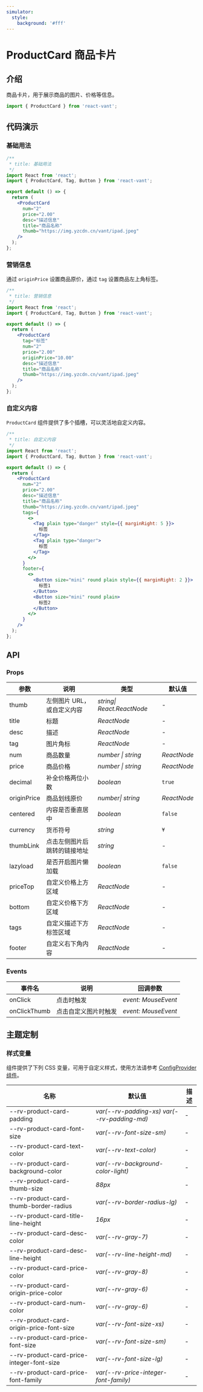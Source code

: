 ```yaml
---
simulator:
  style: 
    background: '#fff'
---
```



# ProductCard 商品卡片

## 介绍

商品卡片，用于展示商品的图片、价格等信息。

```js
import { ProductCard } from 'react-vant';
```

## 代码演示

### 基础用法

```jsx
/**
 * title: 基础用法
 */
import React from 'react';
import { ProductCard, Tag, Button } from 'react-vant';

export default () => {
  return (
    <ProductCard
      num="2"
      price="2.00"
      desc="描述信息"
      title="商品名称"
      thumb="https://img.yzcdn.cn/vant/ipad.jpeg"
    />
  );
};
```

### 营销信息

通过 `originPrice` 设置商品原价，通过 `tag` 设置商品左上角标签。

```jsx
/**
 * title: 营销信息
 */
import React from 'react';
import { ProductCard, Tag, Button } from 'react-vant';

export default () => {
  return (
    <ProductCard
      tag="标签"
      num="2"
      price="2.00"
      originPrice="10.00"
      desc="描述信息"
      title="商品名称"
      thumb="https://img.yzcdn.cn/vant/ipad.jpeg"
    />
  );
};
```

### 自定义内容

`ProductCard` 组件提供了多个插槽，可以灵活地自定义内容。

```jsx
/**
 * title: 自定义内容
 */
import React from 'react';
import { ProductCard, Tag, Button } from 'react-vant';

export default () => {
  return (
    <ProductCard
      num="2"
      price="2.00"
      desc="描述信息"
      title="商品名称"
      thumb="https://img.yzcdn.cn/vant/ipad.jpeg"
      tags={
        <>
          <Tag plain type="danger" style={{ marginRight: 5 }}>
            标签
          </Tag>
          <Tag plain type="danger">
            标签
          </Tag>
        </>
      }
      footer={
        <>
          <Button size="mini" round plain style={{ marginRight: 2 }}>
            标签1
          </Button>
          <Button size="mini" round plain>
            标签2
          </Button>
        </>
      }
    />
  );
};
```

## API

### Props

| 参数        | 说明                         | 类型                       | 默认值      |
| ----------- | ---------------------------- | -------------------------- | ----------- |
| thumb       | 左侧图片 URL，或自定义内容   | _string\| React.ReactNode_ | -           |
| title       | 标题                         | _ReactNode_                | -           |
| desc        | 描述                         | _ReactNode_                | -           |
| tag         | 图片角标                     | _ReactNode_                | -           |
| num         | 商品数量                     | _number \| string_         | _ReactNode_ |
| price       | 商品价格                     | _number \| string_         | _ReactNode_ |
| decimal     | 补全价格两位小数             | _boolean_                  | `true`      |
| originPrice | 商品划线原价                 | _number\| string_          | _ReactNode_ |
| centered    | 内容是否垂直居中             | _boolean_                  | `false`     |
| currency    | 货币符号                     | _string_                   | `¥`         |
| thumbLink   | 点击左侧图片后跳转的链接地址 | _string_                   | -           |
| lazyload    | 是否开启图片懒加载           | _boolean_                  | `false`     |
| priceTop    | 自定义价格上方区域           | _ReactNode_                | -           |
| bottom      | 自定义价格下方区域           | _ReactNode_                | -           |
| tags        | 自定义描述下方标签区域       | _ReactNode_                | -           |
| footer      | 自定义右下角内容             | _ReactNode_                | -           |

### Events

| 事件名       | 说明                 | 回调参数            |
| ------------ | -------------------- | ------------------- |
| onClick      | 点击时触发           | _event: MouseEvent_ |
| onClickThumb | 点击自定义图片时触发 | _event: MouseEvent_ |

## 主题定制

### 样式变量

组件提供了下列 CSS 变量，可用于自定义样式，使用方法请参考 [ConfigProvider 组件](#/zh-CN/config-provider)。

| 名称                                      | 默认值                                      | 描述 |
| ----------------------------------------- | ------------------------------------------- | ---- |
| --rv-product-card-padding                 | _var(--rv-padding-xs) var(--rv-padding-md)_ | -    |
| --rv-product-card-font-size               | _var(--rv-font-size-sm)_                    | -    |
| --rv-product-card-text-color              | _var(--rv-text-color)_                      | -    |
| --rv-product-card-background-color        | _var(--rv-background-color-light)_          | -    |
| --rv-product-card-thumb-size              | _88px_                                      | -    |
| --rv-product-card-thumb-border-radius     | _var(--rv-border-radius-lg)_                | -    |
| --rv-product-card-title-line-height       | _16px_                                      | -    |
| --rv-product-card-desc-color              | _var(--rv-gray-7)_                          | -    |
| --rv-product-card-desc-line-height        | _var(--rv-line-height-md)_                  | -    |
| --rv-product-card-price-color             | _var(--rv-gray-8)_                          | -    |
| --rv-product-card-origin-price-color      | _var(--rv-gray-6)_                          | -    |
| --rv-product-card-num-color               | _var(--rv-gray-6)_                          | -    |
| --rv-product-card-origin-price-font-size  | _var(--rv-font-size-xs)_                    | -    |
| --rv-product-card-price-font-size         | _var(--rv-font-size-sm)_                    | -    |
| --rv-product-card-price-integer-font-size | _var(--rv-font-size-lg)_                    | -    |
| --rv-product-card-price-font-family       | _var(--rv-price-integer-font-family)_       | -    |

